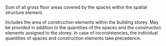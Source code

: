 Sum of all gross floor areas covered by the spaces within the spatial structure element.


<!-- comment -->


Includes the area of construction elements within the building storey. May be provided in addition to the quantities of the spaces and the construction elements assigned to the storey. In case of inconsistencies, the individual quantities of spaces and construction elements take precedence.


